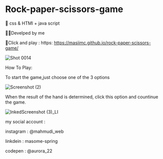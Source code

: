 # Rock-paper-scissors-game

🤖 css & HTMl + java script

🐱‍🏍Develped by me

🔗Click and play : https: https://masiimc.github.io/rock-paper-scissors-game/

![Shot 0014](https://user-images.githubusercontent.com/116202175/215736660-4e626aba-f05b-488f-b444-3ea387709f4c.png)

How To Play:

To start the game,just choose one of the 3 options

![Screenshot (2)](https://user-images.githubusercontent.com/116202175/232248955-d6088108-e4af-4f90-b253-798597600c0a.png)


When the result of the hand is determined, click this option and countinue the game.

![InkedScreenshot (3)_LI](https://user-images.githubusercontent.com/116202175/232248939-18a225b1-648d-4383-a5b3-3060f18108b9.jpg)


my social account :

instagram : @mahmudi_web

linkdein : masome-spring

codepen : @aurora_22
